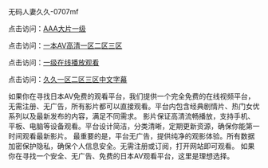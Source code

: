 无码人妻久久-0707mf

点击访问：<a href="https://bsdf-5f5.pages.dev/">AAA大片一级</a>

点击访问：<a href="https://bsdf-5f5.pages.dev/">一本AV高清一区二区三区</a>

点击访问：<a href="https://bsdf-5f5.pages.dev/">一级在线播放观看</a>

点击访问：<a href="https://bsdf-5f5.pages.dev/">久久一区二区三区中文字幕</a>

如果你在寻找日本AV免费的观看平台，我们提供一个完全免费的在线视频平台，无需注册、无广告，所有影片都可以直接观看。平台内包含经典剧情片、热门女优系列以及最新发布的内容，满足不同需求。
影片保证高清流畅播放，支持手机、平板、电脑等设备观看。平台设计简洁，分类清晰，定期更新资源，确保你能第一时间观看最新影片。
最重要的是，平台无广告，提供纯净的观影体验。所有数据加密保护隐私，确保个人信息安全。无需注册或订阅，打开网站即可观看。
如果你在寻找一个安全、无广告、免费的日本AV观看平台，这里是理想选择。

<span style="display:none;">[Canonical link](）</span>
